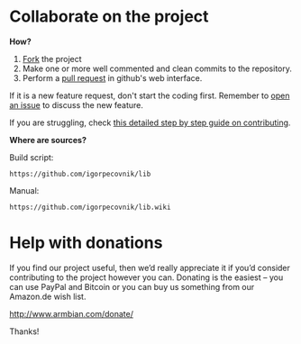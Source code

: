 # Collaborate on the project #

**How?**

1. [Fork](http://help.github.com/forking/) the project
2. Make one or more well commented and clean commits to the repository. 
3. Perform a [pull request](http://help.github.com/pull-requests/) in github's web interface.

If it is a new feature request, don't start the coding first. Remember to [open an issue](https://guides.github.com/features/issues/) to discuss the new feature.

If you are struggling, check [this detailed step by step guide on contributing](https://www.exchangecore.com/blog/contributing-concrete5-github/).

**Where are sources?**

Build script: 

	https://github.com/igorpecovnik/lib

Manual:

	https://github.com/igorpecovnik/lib.wiki

# Help with donations #

If you find our project useful, then we’d really appreciate it if you’d consider contributing to the project however you can. Donating is the easiest – you can use PayPal and Bitcoin or you can buy us something from our Amazon.de wish list.

http://www.armbian.com/donate/

Thanks!